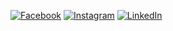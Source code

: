 [![Facebook](https://img.shields.io/badge/-Facebook-00B2FF?style=flat-square&logo=Facebook&logoColor=white)](https://www.facebook.com/hristiqnpetakov)
[![Instagram](https://img.shields.io/badge/-Instagram-e4405f?style=flat-square&logo=Instagram&logoColor=white)](https://www.instagram.com/hristiqnpetakow/) 
[![LinkedIn](https://img.shields.io/badge/-LinkedIn-0e76a8?style=flat-square&logo=Linkedin&logoColor=white)](https://www.linkedin.com/in/hristiyan-petakov-413a33277/) 
